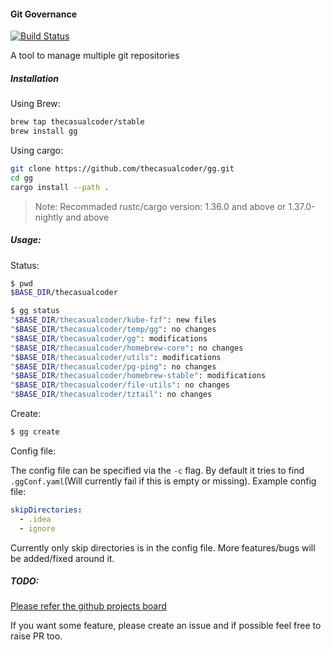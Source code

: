 #### Git Governance
[![Build Status](https://travis-ci.org/thecasualcoder/gg.svg?branch=master)](https://travis-ci.org/thecasualcoder/gg)

A tool to manage multiple git repositories


##### Installation

Using Brew:

```bash
brew tap thecasualcoder/stable
brew install gg
```

Using cargo:
```bash
git clone https://github.com/thecasualcoder/gg.git
cd gg
cargo install --path .
```

> Note: Recommaded rustc/cargo version: 1.36.0 and above or 1.37.0-nightly and above 


##### Usage:

Status:

```bash
$ pwd
$BASE_DIR/thecasualcoder

$ gg status
"$BASE_DIR/thecasualcoder/kube-fzf": new files
"$BASE_DIR/thecasualcoder/temp/gg": no changes
"$BASE_DIR/thecasualcoder/gg": modifications
"$BASE_DIR/thecasualcoder/homebrew-core": no changes
"$BASE_DIR/thecasualcoder/utils": modifications
"$BASE_DIR/thecasualcoder/pg-ping": no changes
"$BASE_DIR/thecasualcoder/homebrew-stable": modifications
"$BASE_DIR/thecasualcoder/file-utils": no changes
"$BASE_DIR/thecasualcoder/tztail": no changes
```

Create:
```bash
$ gg create
```

Config file:

The config file can be specified via the `-c` flag. By default it tries to find `.ggConf.yaml`(Will currently fail if this is empty or missing). 
Example config file:

```yaml
skipDirectories:
  - .idea
  - ignore
```

Currently only skip directories is in the config file. More features/bugs will be added/fixed around it.

##### TODO:
[Please refer the github projects board](https://github.com/thecasualcoder/gg/projects/1)

If you want some feature, please create an issue and if possible feel free to raise PR too.